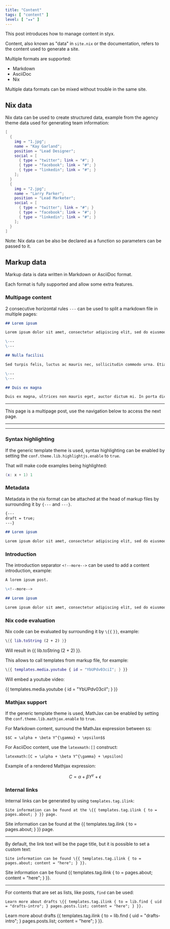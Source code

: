 ```yaml
---
title: "Content"
tags: [ "content" ]
level: [ "★★" ]
---
```


This post introduces how to manage content in styx.

<!--more-->

Content, also known as "data" in `site.nix` or the documentation, refers to the content used to generate a site.

Multiple formats are supported:

- Markdown
- AsciiDoc
- Nix

Multiple data formats can be mixed without trouble in the same site.

## Nix data

Nix data can be used to create structured data, example from the agency theme data used for generating team information:

```nix
[
  {
    img = "1.jpg";
    name = "Kay Garland";
    position = "Lead Designer";
    social = [
      { type = "twitter"; link = "#"; }
      { type = "facebook"; link = "#"; }
      { type = "linkedin"; link = "#"; }
    ];
  }
  {
    img = "2.jpg";
    name = "Larry Parker";
    position = "Lead Marketer";
    social = [
      { type = "twitter"; link = "#"; }
      { type = "facebook"; link = "#"; }
      { type = "linkedin"; link = "#"; }
    ];
  }
]
```

Note: Nix data can be also be declared as a function so parameters can be passed to it.

## Markup data

Markup data is data written in Markdown or AsciiDoc format.

Each format is fully supported and allow some extra features.

### Multipage content

2 consecutive horizontal rules `---` can be used to split a markdown file in multiple pages:

```Markdown
## Lorem ipsum

Lorem ipsum dolor sit amet, consectetur adipiscing elit, sed do eiusmod tempor incididunt ut labore et dolore magna aliqua.

\---
\---

## Nulla facilisi

Sed turpis felis, luctus ac mauris nec, sollicitudin commodo urna. Etiam eleifend interdum velit, quis egestas elit commodo nec.

\---
\---

## Duis ex magna

Duis ex magna, ultrices non mauris eget, auctor dictum mi. In porta dictum finibus. Nulla ultricies nunc ut risus maximus, non maximus nunc elementum.
```

---

This page is a multipage post, use the navigation below to access the next page.

---
---

### Syntax highlighting

If the generic template theme is used, syntax highlighting can be enabled by setting the `conf.theme.lib.highlightjs.enable` to `true`.

That will make code examples being highlighted:

```nix
(x: x + 1) 1
```

### Metadata

Metadata in the nix format can be attached at the head of markup files by surrounding it by `{---` and `---}`.

```Markdown
{---
draft = true;
---}

## Lorem ipsum

Lorem ipsum dolor sit amet, consectetur adipiscing elit, sed do eiusmod tempor incididunt ut labore et dolore magna aliqua.
```

### Introduction

The introduction separator `<!--more-->` can be used to add a content introduction, example:

```Markdown
A lorem ipsum post.

\<!--more-->

## Lorem ipsum

Lorem ipsum dolor sit amet, consectetur adipiscing elit, sed do eiusmod tempor incididunt ut labore et dolore magna aliqua.
```

### Nix code evaluation

Nix code can be evaluated by surrounding it by `\{{` `}}`, example:

```nix
\{{ lib.toString (2 + 2) }}
```

Will result in {{ lib.toString (2 + 2) }}.

This allows to call templates from markup file, for example:

```nix
\{{ templates.media.youtube { id = "YbUPdv03ciI"; } }}
```

Will embed a youtube video:

{{ templates.media.youtube { id = "YbUPdv03ciI"; } }}


### Mathjax support

If the generic template theme is used, MathJax can be enabled by setting the `conf.theme.lib.mathjax.enable` to `true`.

For Markdown content, surround the MathJax expression between `$$`:

```
$$C = \alpha + \beta Y^{\gamma} + \epsilon$$
```

For AsciiDoc content, use the `latexmath:[]` construct:

```
latexmath:[C = \alpha + \beta Y^{\gamma} + \epsilon]
```

Example of a rendered Mathjax expression:

$$C = \alpha + \beta Y^{\gamma} + \epsilon$$

### Internal links

Internal links can be generated by using `templates.tag.ilink`:

```
Site information can be found at the \{{ templates.tag.ilink { to = pages.about; } }} page.
```

Site information can be found at the {{ templates.tag.ilink { to = pages.about; } }} page.

---

By default, the link text will be the page title, but it is possible to set a custom text:

```
Site information can be found \{{ templates.tag.ilink { to = pages.about; content = "here"; } }}.
```

Site information can be found {{ templates.tag.ilink { to = pages.about; content = "here"; } }}.

---

For contents that are set as lists, like posts, `find` can be used:

```
Learn more about drafts \{{ templates.tag.ilink { to = lib.find { uid = "drafts-intro"; } pages.posts.list; content = "here"; } }}.
```

Learn more about drafts {{ templates.tag.ilink { to = lib.find { uid = "drafts-intro"; } pages.posts.list; content = "here"; } }}.

